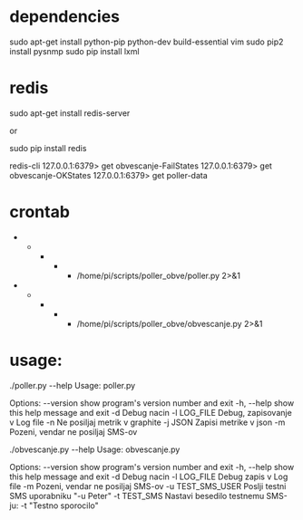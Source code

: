 # dependencies

sudo apt-get install python-pip python-dev build-essential vim
sudo pip2 install pysnmp
sudo pip install lxml

# redis 

sudo apt-get install redis-server
 
 or
 
sudo pip install redis

redis-cli
127.0.0.1:6379> get obvescanje-FailStates
127.0.0.1:6379> get obvescanje-OKStates
127.0.0.1:6379> get poller-data


# crontab

* * * * * /home/pi/scripts/poller_obve/poller.py 2>&1
* * * * * /home/pi/scripts/poller_obve/obvescanje.py 2>&1

# usage:

./poller.py --help
Usage: poller.py

Options:
  --version    show program's version number and exit
  -h, --help   show this help message and exit
  -d           Debug nacin
  -l LOG_FILE  Debug, zapisovanje v Log file
  -n           Ne posiljaj metrik v graphite
  -j JSON      Zapisi metrike v json
  -m           Pozeni, vendar ne posiljaj SMS-ov

  
./obvescanje.py --help
Usage: obvescanje.py

Options:
  --version         show program's version number and exit
  -h, --help        show this help message and exit
  -d                Debug nacin
  -l LOG_FILE       Debug zapis v Log file
  -m                Pozeni, vendar ne posiljaj SMS-ov
  -u TEST_SMS_USER  Poslji testni SMS uporabniku "-u Peter"
  -t TEST_SMS       Nastavi besedilo testnemu SMS-ju: -t "Testno sporocilo"
